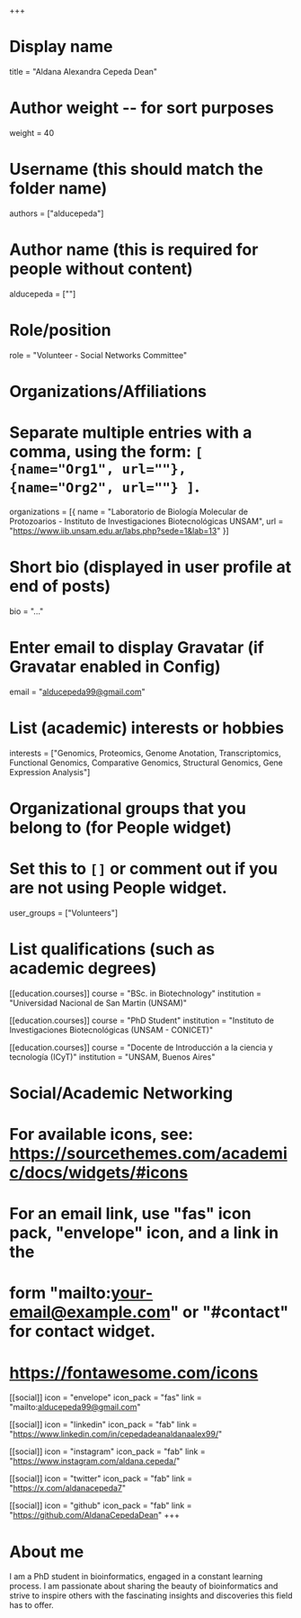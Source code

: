 +++
# Display name
title = "Aldana Alexandra Cepeda Dean"

# Author weight -- for sort purposes
weight = 40

# Username (this should match the folder name)
authors = ["alducepeda"]

# Author name (this is required for people without content)
alducepeda = [""]

# Role/position
role = "Volunteer - Social Networks Committee"

# Organizations/Affiliations
#   Separate multiple entries with a comma, using the form: `[ {name="Org1", url=""}, {name="Org2", url=""} ]`.
organizations = [{ name = "Laboratorio de Biología Molecular de Protozoarios - Instituto de Investigaciones Biotecnológicas UNSAM", url = "https://www.iib.unsam.edu.ar/labs.php?sede=1&lab=13" }]

# Short bio (displayed in user profile at end of posts)
bio = "..."

# Enter email to display Gravatar (if Gravatar enabled in Config)
email = "alducepeda99@gmail.com"

# List (academic) interests or hobbies
interests = ["Genomics, Proteomics, Genome Anotation, Transcriptomics,  Functional Genomics, Comparative Genomics, Structural Genomics, Gene Expression Analysis"]

# Organizational groups that you belong to (for People widget)
#   Set this to `[]` or comment out if you are not using People widget.
user_groups = ["Volunteers"]

# List qualifications (such as academic degrees)
[[education.courses]]
course = "BSc. in Biotechnology"
institution = "Universidad Nacional de San Martin (UNSAM)"

[[education.courses]]
course = "PhD Student"
institution = "Instituto de Investigaciones Biotecnológicas (UNSAM - CONICET)"

[[education.courses]]
course = "Docente de Introducción a la ciencia y tecnología (ICyT)"
institution = "UNSAM, Buenos Aires"

# Social/Academic Networking
# For available icons, see: https://sourcethemes.com/academic/docs/widgets/#icons
#   For an email link, use "fas" icon pack, "envelope" icon, and a link in the
#   form "mailto:your-email@example.com" or "#contact" for contact widget.
#   https://fontawesome.com/icons

[[social]]
  icon = "envelope"
  icon_pack = "fas"
  link = "mailto:alducepeda99@gmail.com"

[[social]]
  icon = "linkedin"
  icon_pack = "fab"
  link = "https://www.linkedin.com/in/cepedadeanaldanaalex99/"

[[social]]
  icon = "instagram"
  icon_pack = "fab"
  link = "https://www.instagram.com/aldana.cepeda/"

  [[social]]
  icon = "twitter"
  icon_pack = "fab"
  link = "https://x.com/aldanacepeda7"

[[social]]
  icon = "github"
  icon_pack = "fab"
  link = "https://github.com/AldanaCepedaDean"
+++

# About me 
I am a PhD student in bioinformatics, engaged in a constant learning process. I am passionate about sharing the beauty of bioinformatics and strive to inspire others with the fascinating insights and discoveries this field has to offer.